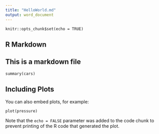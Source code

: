 ```yaml
---
title: "HelloWorld.md"
output: word_document
---
```


```{r setup, include=FALSE}
knitr::opts_chunk$set(echo = TRUE)
```

## R Markdown

## This is a markdown file

```{r cars}
summary(cars)
```

## Including Plots

You can also embed plots, for example:

```{r pressure, echo=FALSE}
plot(pressure)
```

Note that the `echo = FALSE` parameter was added to the code chunk to prevent printing of the R code that generated the plot.
